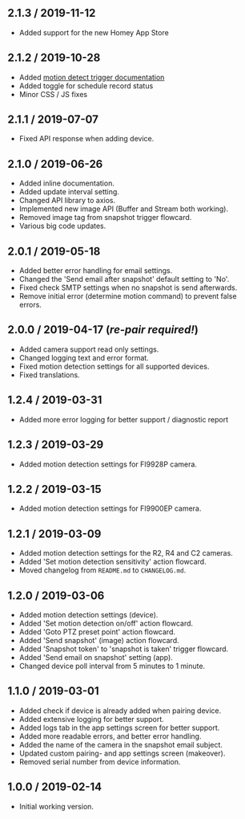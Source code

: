 ## 2.1.3 / 2019-11-12
- Added support for the new Homey App Store


## 2.1.2 / 2019-10-28
- Added [motion detect trigger documentation](https://github.com/edwinvdpol/com.foscam/blob/master/MOTION.md)
- Added toggle for schedule record status
- Minor CSS / JS fixes


## 2.1.1 / 2019-07-07
- Fixed API response when adding device.


## 2.1.0 / 2019-06-26
- Added inline documentation.
- Added update interval setting.
- Changed API library to axios.
- Implemented new image API (Buffer and Stream both working).
- Removed image tag from snapshot trigger flowcard.
- Various big code updates.


## 2.0.1 / 2019-05-18
- Added better error handling for email settings.
- Changed the 'Send email after snapshot' default setting to 'No'.
- Fixed check SMTP settings when no snapshot is send afterwards.
- Remove initial error (determine motion command) to prevent false errors.


## 2.0.0 / 2019-04-17 (*re-pair required!*)
- Added camera support read only settings.
- Changed logging text and error format.
- Fixed motion detection settings for all supported devices.
- Fixed translations.


## 1.2.4 / 2019-03-31
- Added more error logging for better support / diagnostic report


## 1.2.3 / 2019-03-29
- Added motion detection settings for FI9928P camera.


## 1.2.2 / 2019-03-15
- Added motion detection settings for FI9900EP camera.


## 1.2.1 / 2019-03-09
- Added motion detection settings for the R2, R4 and C2 cameras.
- Added 'Set motion detection sensitivity' action flowcard.
- Moved changelog from `README.md` to `CHANGELOG.md`.


## 1.2.0 / 2019-03-06
- Added motion detection settings (device).
- Added 'Set motion detection on/off' action flowcard.
- Added 'Goto PTZ preset point' action flowcard.
- Added 'Send snapshot' (image) action flowcard.
- Added 'Snapshot token' to 'snapshot is taken' trigger flowcard.
- Added 'Send email on snapshot' setting (app).
- Changed device poll interval from 5 minutes to 1 minute.


## 1.1.0 / 2019-03-01
- Added check if device is already added when pairing device.
- Added extensive logging for better support.
- Added logs tab in the app settings screen for better support.
- Added more readable errors, and better error handling.
- Added the name of the camera in the snapshot email subject.
- Updated custom pairing- and app settings screen (makeover).
- Removed serial number from device information.


## 1.0.0 / 2019-02-14
- Initial working version.
